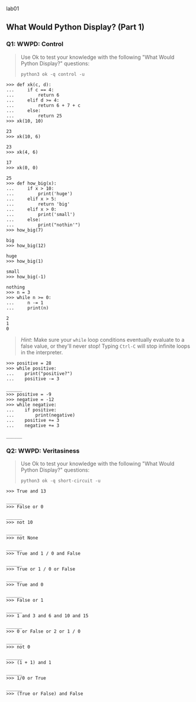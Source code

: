 lab01

## What Would Python Display? (Part 1)

### Q1: WWPD: Control

> Use Ok to test your knowledge with the following "What Would Python Display?" questions:
>
> ```
> python3 ok -q control -u
> ```

```
>>> def xk(c, d):
...     if c == 4:
...         return 6
...     elif d >= 4:
...         return 6 + 7 + c
...     else:
...         return 25
>>> xk(10, 10)

23
>>> xk(10, 6)

23
>>> xk(4, 6)

17
>>> xk(0, 0)

25
>>> def how_big(x):
...     if x > 10:
...         print('huge')
...     elif x > 5:
...         return 'big'
...     elif x > 0:
...         print('small')
...     else:
...         print("nothin'")
>>> how_big(7)

big
>>> how_big(12)

huge
>>> how_big(1)

small
>>> how_big(-1)

nothing
>>> n = 3
>>> while n >= 0:
...     n -= 1
...     print(n)

2
1
0
```

> *Hint*: Make sure your `while` loop conditions eventually evaluate to a false value, or they'll never stop! Typing `Ctrl-C` will stop infinite loops in the interpreter.

```
>>> positive = 28
>>> while positive:
...    print("positive?")
...    positive -= 3

______
>>> positive = -9
>>> negative = -12
>>> while negative:
...    if positive:
...        print(negative)
...    positive += 3
...    negative += 3

______
```

### Q2: WWPD: Veritasiness

> Use Ok to test your knowledge with the following "What Would Python Display?" questions:
>
> ```
> python3 ok -q short-circuit -u
> ```

```
>>> True and 13

______
>>> False or 0

______
>>> not 10

______
>>> not None

______
>>> True and 1 / 0 and False

______
>>> True or 1 / 0 or False

______
>>> True and 0

______
>>> False or 1

______
>>> 1 and 3 and 6 and 10 and 15

______
>>> 0 or False or 2 or 1 / 0

______
>>> not 0

______
>>> (1 + 1) and 1

______
>>> 1/0 or True

______
>>> (True or False) and False
```
